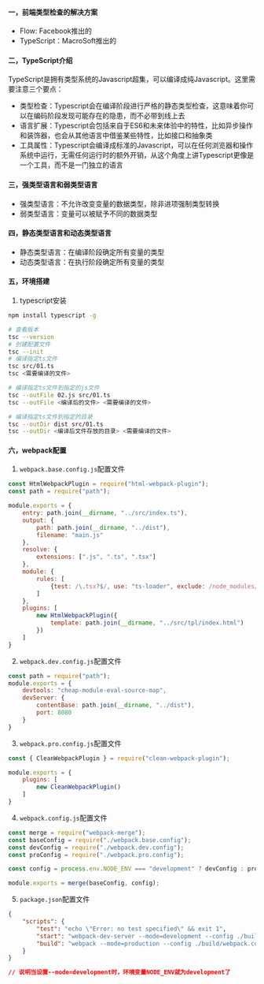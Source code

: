 #### 一，前端类型检查的解决方案
- Flow: Facebook推出的
- TypeScript：MacroSoft推出的

#### 二，TypeScript介绍
TypeScript是拥有类型系统的Javascript超集，可以编译成纯Javascript。这里需要注意三个要点：
- 类型检查：Typescript会在编译阶段进行严格的静态类型检查，这意味着你可以在编码阶段发现可能存在的隐患，而不必带到线上去
- 语言扩展：Typescript会包括来自于ES6和未来体验中的特性，比如异步操作和装饰器，也会从其他语言中借鉴某些特性，比如接口和抽象类
- 工具属性：Typescript会编译成标准的Javascript，可以在任何浏览器和操作系统中运行，无需任何运行时的额外开销，从这个角度上讲Typescript更像是一个工具，而不是一门独立的语言

#### 三，强类型语言和弱类型语言
- 强类型语言：不允许改变变量的数据类型，除非进项强制类型转换
- 弱类型语言：变量可以被赋予不同的数据类型

#### 四，静态类型语言和动态类型语言
- 静态类型语言：在编译阶段确定所有变量的类型
- 动态类型语言：在执行阶段确定所有变量的类型

#### 五，环境搭建
1. typescript安装
```bash
npm install typescript -g

# 查看版本
tsc --version   
# 创建配置文件
tsc --init
# 编译指定ts文件
tsc src/01.ts
tsc <需要编译的文件>

# 编译指定ts文件到指定的js文件
tsc --outFile 02.js src/01.ts
tsc --outFile <编译后的文件> <需要编译的文件>

# 编译指定ts文件到指定的目录
tsc --outDir dist src/01.ts
tsc --outDir <编译后文件存放的目录> <需要编译的文件>
```
#### 六，webpack配置
1. `webpack.base.config.js`配置文件
```javascript
const HtmlWebpackPlugin = require("html-webpack-plugin");
const path = require("path");

module.exports = {
    entry: path.join(__dirname, "../src/index.ts"),
    output: {
        path: path.join(__dirname, "../dist"),
        filename: "main.js"
    },
    resolve: {
        extensions: [".js", ".ts", ".tsx"]
    },
    module: {
        rules: [
            {test: /\.tsx?$/, use: "ts-loader", exclude: /node_modules/}
        ]
    },
    plugins: [
        new HtmlWebpackPlugin({
            template: path.join(__dirname, "../src/tpl/index.html")
        })
    ]
}
```
2. `webpack.dev.config.js`配置文件
```javascript
const path = require("path");
module.exports = {
    devtools: "cheap-module-eval-source-map",
    devServer: {
        contentBase: path.join(__dirname, "../dist"),
        port: 8080
    }
}
```
3. `webpack.pro.config.js`配置文件
```javascript
const { CleanWebpackPlugin } = require("clean-webpack-plugin");

module.exports = {
    plugins: [
        new CleanWebpackPlugin()
    ]
}
```
4. `webpack.config.js`配置文件
```javascript
const merge = require("webpack-merge");
const baseConfig = require("./webpack.base.config");
const devConfig = require("./webpack.dev.config");
const proConfig = require("./webpack.pro.config");

const config = process.env.NODE_ENV === "development" ? devConfig : proConfig;

module.exports = merge(baseConfig, config);
```
5. `package.json`配置文件
```json
{
    "scripts": {
        "test": "echo \"Error: no test specified\" && exit 1",
        "start": "webpack-dev-server --mode=development --config ./build/webpack.config.js ",
        "build": "webpack --mode=production --config ./build/webpack.config.js"
    }
}

// 说明当设置--mode=development时，环境变量NODE_ENV就为development了
```